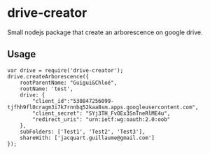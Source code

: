 # drive-creator
Small nodejs package that create an arborescence on google drive.
## Usage

```
var drive = require('drive-creator');
drive.createArborescence({
	rootParentName: "Guigui&Chloé",
	rootName: 'test',
	drive: {
		"client_id":"530847256099-tjfhh9fl0cragm3i7k7rnnbq52kaa8sm.apps.googleusercontent.com",
		"client_secret": "SYj3TH_FvOEx3SnTneRlME4u",
		"redirect_uris": "urn:ietf:wg:oauth:2.0:oob"
	},
	subFolders: ['Test1', 'Test2', 'Test3'],
	shareWith: ['jacquart.guillaume@gmail.com']
});
```
